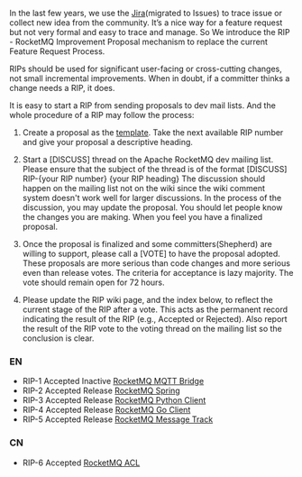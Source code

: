 In the last few years, we use the [Jira](https://issues.apache.org/jira/projects/ROCKETMQ)(migrated to Issues) to trace issue or collect new idea from the community. It’s a nice way for a feature request but not very formal and easy to trace and manage. So We introduce the RIP - RocketMQ Improvement Proposal mechanism to replace the current Feature Request Process. 

RIPs should be used for significant user-facing or cross-cutting changes, not small incremental improvements. When in doubt, if a committer thinks a change needs a RIP, it does. 

It is easy to start a RIP from sending proposals to dev mail lists. And the whole procedure of a RIP may follow the process:

1. Create a proposal as the [template](). Take the next available RIP number and give your proposal a descriptive heading. 

2. Start a [DISCUSS] thread on the Apache RocketMQ dev mailing list. Please ensure that the subject of the thread is of the format [DISCUSS] RIP-{your RIP number} {your RIP heading} The discussion should happen on the mailing list not on the wiki since the wiki comment system doesn't work well for larger discussions. In the process of the discussion, you may update the proposal. You should let people know the changes you are making. When you feel you have a finalized proposal.

3. Once the proposal is finalized and some committers(Shepherd) are willing to support, please call a [VOTE] to have the proposal adopted. These proposals are more serious than code changes and more serious even than release votes. The criteria for acceptance is lazy majority. The vote should remain open for 72 hours.

4. Please update the RIP wiki page, and the index below, to reflect the current stage of the RIP after a vote. This acts as the permanent record indicating the result of the RIP (e.g., Accepted or Rejected). Also report the result of the RIP vote to the voting thread on the mailing list so the conclusion is clear.

### EN
* RIP-1 Accepted Inactive [RocketMQ MQTT Bridge](https://github.com/apache/rocketmq/wiki/RIP-1-MQTT-Bridge)
* RIP-2 Accepted Release [RocketMQ Spring](https://github.com/apache/rocketmq/wiki/RIP-2-RocketMQ-Spring)
* RIP-3 Accepted Release [RocketMQ Python Client](https://github.com/apache/rocketmq/wiki/RIP-3-RocketMQ-Python-Client)
* RIP-4 Accepted Release [RocketMQ Go Client](https://github.com/apache/rocketmq/wiki/RIP-4-RocketMQ-Go-Client)
* RIP-5 Accepted Release [RocketMQ Message Track](https://github.com/apache/rocketmq/wiki/RIP-6-Message-Track-Trace)

### CN
* RIP-6 Accepted [RocketMQ ACL](https://github.com/apache/rocketmq/wiki/RIP-5-RocketMQ-ACL)
